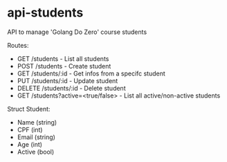 # api-students
API to manage 'Golang Do Zero' course students

Routes: 
- GET /students - List all students
- POST /students - Create student
- GET /students/:id - Get infos from a specifc student
- PUT /students/:id - Update student 
- DELETE /students/:id - Delete student
- GET /students?active=<true/false> - List all active/non-active students

Struct Student:

- Name (string)
- CPF (int)
- Email (string)
- Age (int)
- Active (bool)